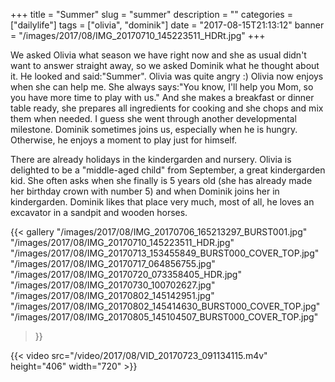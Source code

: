 +++
title = "Summer"
slug = "summer"
description = ""
categories = ["dailylife"]
tags = ["olivia", "dominik"]
date = "2017-08-15T21:13:12"
banner = "/images/2017/08/IMG_20170710_145223511_HDRt.jpg"
+++

We asked Olivia what season we have right now and she as usual didn't want to answer straight away, so we asked Dominik what he thought about it. He looked and said:"Summer". Olivia was quite angry :) Olivia now enjoys when she can help me. She always says:"You know, I'll help you Mom, so you have more time to play with us." And she makes a breakfast or dinner table ready, she prepares all ingredients for cooking and she chops and mix them when needed. I guess she went through another developmental milestone. Dominik sometimes joins us, especially when he is hungry. Otherwise, he enjoys a moment to play just for himself. 

There are already holidays in the kindergarden and nursery. Olivia is delighted to be a "middle-aged child" from September, a great kindergarden kid. She often asks when she finally is 5 years old (she has already made her birthday crown with number 5) and when Dominik joins her in kindergarden. Dominik likes that place very much, most of all, he loves an excavator in a sandpit and wooden horses.



{{< gallery
  "/images/2017/08/IMG_20170706_165213297_BURST001.jpg"
  "/images/2017/08/IMG_20170710_145223511_HDR.jpg"
  "/images/2017/08/IMG_20170713_153455849_BURST000_COVER_TOP.jpg"
  "/images/2017/08/IMG_20170717_064856755.jpg"
  "/images/2017/08/IMG_20170720_073358405_HDR.jpg"
  "/images/2017/08/IMG_20170730_100702627.jpg"
  "/images/2017/08/IMG_20170802_145142951.jpg"
  "/images/2017/08/IMG_20170802_145414630_BURST000_COVER_TOP.jpg"
  "/images/2017/08/IMG_20170805_145104507_BURST000_COVER_TOP.jpg"
>}}

{{< video src="/video/2017/08/VID_20170723_091134115.m4v" height="406" width="720" >}}
